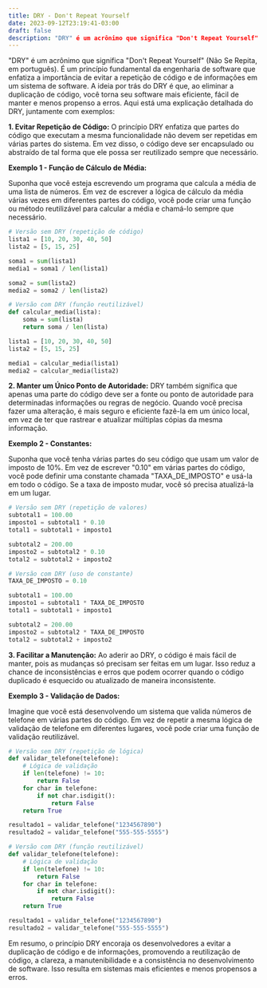```yaml
---
title: DRY - Don't Repeat Yourself
date: 2023-09-12T23:19:41-03:00
draft: false
description: "DRY" é um acrônimo que significa "Don't Repeat Yourself" (Não Se Repita, em português). É um princípio fundamental da engenharia de software que enfatiza a importância de evitar a repetição de código e de informações em um sistema de software. A ideia por trás do DRY é que, ao eliminar a duplicação de código, você torna seu software mais eficiente, fácil de manter e menos propenso a erros. 
---
```


"DRY" é um acrônimo que significa "Don't Repeat Yourself" (Não Se Repita, em português). É um princípio fundamental da engenharia de software que enfatiza a importância de evitar a repetição de código e de informações em um sistema de software. A ideia por trás do DRY é que, ao eliminar a duplicação de código, você torna seu software mais eficiente, fácil de manter e menos propenso a erros. Aqui está uma explicação detalhada do DRY, juntamente com exemplos:

**1. Evitar Repetição de Código:**
O princípio DRY enfatiza que partes do código que executam a mesma funcionalidade não devem ser repetidas em várias partes do sistema. Em vez disso, o código deve ser encapsulado ou abstraído de tal forma que ele possa ser reutilizado sempre que necessário.

**Exemplo 1 - Função de Cálculo de Média:**

Suponha que você esteja escrevendo um programa que calcula a média de uma lista de números. Em vez de escrever a lógica de cálculo da média várias vezes em diferentes partes do código, você pode criar uma função ou método reutilizável para calcular a média e chamá-lo sempre que necessário.

```python
# Versão sem DRY (repetição de código)
lista1 = [10, 20, 30, 40, 50]
lista2 = [5, 15, 25]

soma1 = sum(lista1)
media1 = soma1 / len(lista1)

soma2 = sum(lista2)
media2 = soma2 / len(lista2)

# Versão com DRY (função reutilizável)
def calcular_media(lista):
    soma = sum(lista)
    return soma / len(lista)

lista1 = [10, 20, 30, 40, 50]
lista2 = [5, 15, 25]

media1 = calcular_media(lista1)
media2 = calcular_media(lista2)
```

**2. Manter um Único Ponto de Autoridade:**
DRY também significa que apenas uma parte do código deve ser a fonte ou ponto de autoridade para determinadas informações ou regras de negócio. Quando você precisa fazer uma alteração, é mais seguro e eficiente fazê-la em um único local, em vez de ter que rastrear e atualizar múltiplas cópias da mesma informação.

**Exemplo 2 - Constantes:**

Suponha que você tenha várias partes do seu código que usam um valor de imposto de 10%. Em vez de escrever "0.10" em várias partes do código, você pode definir uma constante chamada "TAXA_DE_IMPOSTO" e usá-la em todo o código. Se a taxa de imposto mudar, você só precisa atualizá-la em um lugar.

```python
# Versão sem DRY (repetição de valores)
subtotal1 = 100.00
imposto1 = subtotal1 * 0.10
total1 = subtotal1 + imposto1

subtotal2 = 200.00
imposto2 = subtotal2 * 0.10
total2 = subtotal2 + imposto2

# Versão com DRY (uso de constante)
TAXA_DE_IMPOSTO = 0.10

subtotal1 = 100.00
imposto1 = subtotal1 * TAXA_DE_IMPOSTO
total1 = subtotal1 + imposto1

subtotal2 = 200.00
imposto2 = subtotal2 * TAXA_DE_IMPOSTO
total2 = subtotal2 + imposto2
```

**3. Facilitar a Manutenção:**
Ao aderir ao DRY, o código é mais fácil de manter, pois as mudanças só precisam ser feitas em um lugar. Isso reduz a chance de inconsistências e erros que podem ocorrer quando o código duplicado é esquecido ou atualizado de maneira inconsistente.

**Exemplo 3 - Validação de Dados:**

Imagine que você está desenvolvendo um sistema que valida números de telefone em várias partes do código. Em vez de repetir a mesma lógica de validação de telefone em diferentes lugares, você pode criar uma função de validação reutilizável.

```python
# Versão sem DRY (repetição de lógica)
def validar_telefone(telefone):
    # Lógica de validação
    if len(telefone) != 10:
        return False
    for char in telefone:
        if not char.isdigit():
            return False
    return True

resultado1 = validar_telefone("1234567890")
resultado2 = validar_telefone("555-555-5555")

# Versão com DRY (função reutilizável)
def validar_telefone(telefone):
    # Lógica de validação
    if len(telefone) != 10:
        return False
    for char in telefone:
        if not char.isdigit():
            return False
    return True

resultado1 = validar_telefone("1234567890")
resultado2 = validar_telefone("555-555-5555")
```

Em resumo, o princípio DRY encoraja os desenvolvedores a evitar a duplicação de código e de informações, promovendo a reutilização de código, a clareza, a manutenibilidade e a consistência no desenvolvimento de software. Isso resulta em sistemas mais eficientes e menos propensos a erros.
